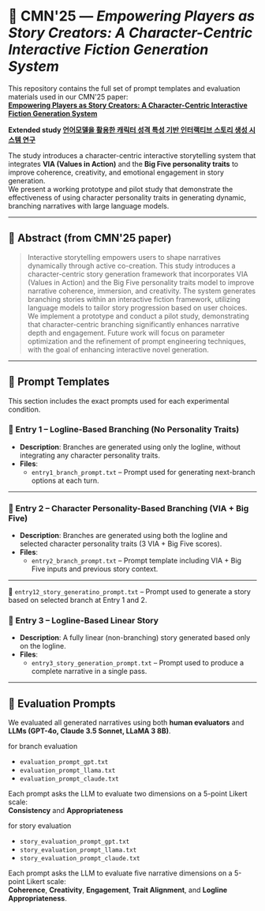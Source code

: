 # 📘 CMN'25 — *Empowering Players as Story Creators: A Character-Centric Interactive Fiction Generation System*

This repository contains the full set of prompt templates and evaluation materials used in our CMN'25 paper:  
**[Empowering Players as Story Creators: A Character-Centric Interactive Fiction Generation System](https://github.com/user-attachments/files/21335774/2.pdf)**

**Extended study [언어모델을 활용한 캐릭터 성격 특성 기반 인터랙티브 스토리 생성 시스템 연구](https://github.com/user-attachments/files/21335770/1.pdf)**


The study introduces a character-centric interactive storytelling system that integrates **VIA (Values in Action)** and the **Big Five personality traits** to improve coherence, creativity, and emotional engagement in story generation.  
We present a working prototype and pilot study that demonstrate the effectiveness of using character personality traits in generating dynamic, branching narratives with large language models.

---

## 🧩 Abstract (from CMN'25 paper)

> Interactive storytelling empowers users to shape narratives dynamically through active co-creation. This study introduces a character-centric story generation framework that incorporates VIA (Values in Action) and the Big Five personality traits model to improve narrative coherence, immersion, and creativity. The system generates branching stories within an interactive fiction framework, utilizing language models to tailor story progression based on user choices. We implement a prototype and conduct a pilot study, demonstrating that character-centric branching significantly enhances narrative depth and engagement. Future work will focus on parameter optimization and the refinement of prompt engineering techniques, with the goal of enhancing interactive novel generation.

---

## 🧾 Prompt Templates

This section includes the exact prompts used for each experimental condition.

### 🔹 Entry 1 – **Logline-Based Branching (No Personality Traits)**
- **Description**: Branches are generated using only the logline, without integrating any character personality traits.
- **Files**:
  - `entry1_branch_prompt.txt` – Prompt used for generating next-branch options at each turn.

---

### 🔹 Entry 2 – **Character Personality-Based Branching (VIA + Big Five)**
- **Description**: Branches are generated using both the logline and selected character personality traits (3 VIA + Big Five scores).
- **Files**:
  - `entry2_branch_prompt.txt` – Prompt template including VIA + Big Five inputs and previous story context.

---
 🔹 `entry12_story_generatino_prompt.txt` – Prompt used to generate a story based on selected branch at Entry 1 and 2.



### 🔹 Entry 3 – **Logline-Based Linear Story**
- **Description**: A fully linear (non-branching) story generated based only on the logline.
- **Files**:
  - `entry3_story_generation_prompt.txt` – Prompt used to produce a complete narrative in a single pass.

---

## 🧪 Evaluation Prompts

We evaluated all generated narratives using both **human evaluators** and **LLMs (GPT-4o, Claude 3.5 Sonnet, LLaMA 3 8B)**.

for branch evaluation
- `evaluation_prompt_gpt.txt`  
- `evaluation_prompt_llama.txt`  
- `evaluation_prompt_claude.txt`  

Each prompt asks the LLM to evaluate two dimensions on a 5-point Likert scale:  
**Consistency** and **Appropriateness**

for story evaluation
- `story_evaluation_prompt_gpt.txt`  
- `story_evaluation_prompt_llama.txt`  
- `story_evaluation_prompt_claude.txt`  

Each prompt asks the LLM to evaluate five narrative dimensions on a 5-point Likert scale:  
**Coherence**, **Creativity**, **Engagement**, **Trait Alignment**, and **Logline Appropriateness**.



